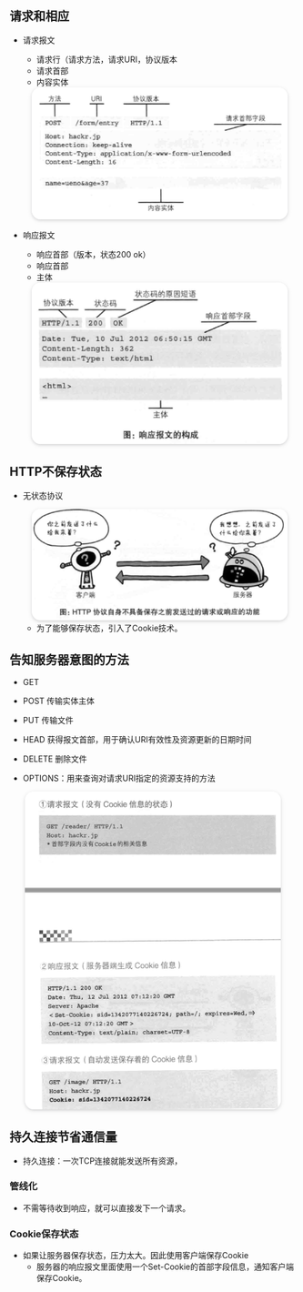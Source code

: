 ## 请求和相应


- 请求报文
  - 请求行（请求方法，请求URI，协议版本
  - 请求首部
  - 内容实体
  <center>
      <img style="border-radius: 1.125em;
      box-shadow: 0 2px 4px 0 rgba(34,36,38,.12),0 2px 10px 0 rgba(34,36,38,.08);"
      src=img/2021-07-07-17-02-20.png
  width=450px>
  </center>
  
- 响应报文
  - 响应首部（版本，状态200 ok）
  - 响应首部
  - 主体
  <center>
      <img style="border-radius: 1.125em;
      box-shadow: 0 2px 4px 0 rgba(34,36,38,.12),0 2px 10px 0 rgba(34,36,38,.08);"
      src=img/2021-07-07-17-02-53.png
  width=450px>
  </center>
  


## HTTP不保存状态
- 无状态协议
  <center>
      <img style="border-radius: 1.125em;
      box-shadow: 0 2px 4px 0 rgba(34,36,38,.12),0 2px 10px 0 rgba(34,36,38,.08);"
      src=img/2021-07-07-17-04-43.png
  width=450px>
  </center>
  
  - 为了能够保存状态，引入了Cookie技术。


## 告知服务器意图的方法

- GET

- POST 传输实体主体
- PUT 传输文件
- HEAD 获得报文首部，用于确认URI有效性及资源更新的日期时间
- DELETE 删除文件
- OPTIONS：用来查询对请求URI指定的资源支持的方法
<center>
    <img style="border-radius: 1.125em;
    box-shadow: 0 2px 4px 0 rgba(34,36,38,.12),0 2px 10px 0 rgba(34,36,38,.08);"
    src=img/2021-07-07-17-24-11.png
width=450px>
</center>


## 持久连接节省通信量
- 持久连接：一次TCP连接就能发送所有资源，


### 管线化
- 不需等待收到响应，就可以直接发下一个请求。

### Cookie保存状态
- 如果让服务器保存状态，压力太大。因此使用客户端保存Cookie
  - 服务器的响应报文里面使用一个Set-Cookie的首部字段信息，通知客户端保存Cookie。